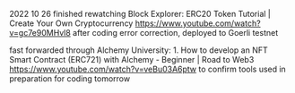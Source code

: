2022 10 26
finished rewatching Block Explorer: ERC20 Token Tutorial | Create Your Own Cryptocurrency
	https://www.youtube.com/watch?v=gc7e90MHvl8
after coding error correction, deployed to Goerli testnet

fast forwarded through Alchemy University: 1. How to develop an NFT Smart Contract (ERC721) with Alchemy - Beginner | Road to Web3 
	https://www.youtube.com/watch?v=veBu03A6ptw
to confirm tools used in preparation for coding tomorrow 